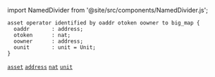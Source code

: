 import NamedDivider from '@site/src/components/NamedDivider.js';

<NamedDivider title="Code" width="1.5"/>

```archetype
asset operator identified by oaddr otoken oowner to big_map {
  oaddr       : address;
  otoken      : nat;
  oowner      : address;
  ounit       : unit = Unit;
}
```
[`asset`](/docs/asset) [`address`](/docs/reference/types#address) [`nat`](/docs/reference/types#nat) [`unit`](/docs/reference/types#unit)